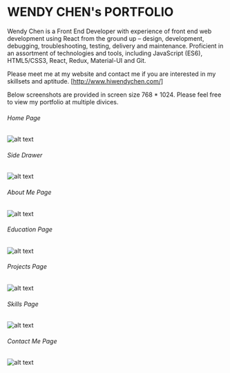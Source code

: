 # WENDY CHEN's PORTFOLIO

Wendy Chen is a Front End Developer with experience of front end web development using React from the ground up – design, development, debugging, troubleshooting, testing, delivery and maintenance. Proficient in an assortment of technologies and tools, including JavaScript (ES6), HTML5/CSS3, React, Redux, Material-UI and Git.

Please meet me at my website and contact me if you are interested in my skillsets and aptitude.
[http://www.hiwendychen.com/]

Below screenshots are provided in screen size 768 * 1024. Please feel free to view my portfolio at multiple divices. 

###### Home Page
![alt text](https://github.com/WendyChenj/My-Portfolio/blob/media/HomePage.png)

###### Side Drawer 
![alt text](https://github.com/WendyChenj/My-Portfolio/blob/media/Drawer.png)

###### About Me Page
![alt text](https://github.com/WendyChenj/My-Portfolio/blob/media/AboutPage.png)

###### Education Page
![alt text](https://github.com/WendyChenj/My-Portfolio/blob/media/EducationPage.png)

###### Projects Page
![alt text](https://github.com/WendyChenj/My-Portfolio/blob/media/ProjectsPage.png)

###### Skills Page
![alt text](https://github.com/WendyChenj/My-Portfolio/blob/media/SkillsPage.png)

###### Contact Me Page
![alt text](https://github.com/WendyChenj/My-Portfolio/blob/media/ContactMePage.png)







